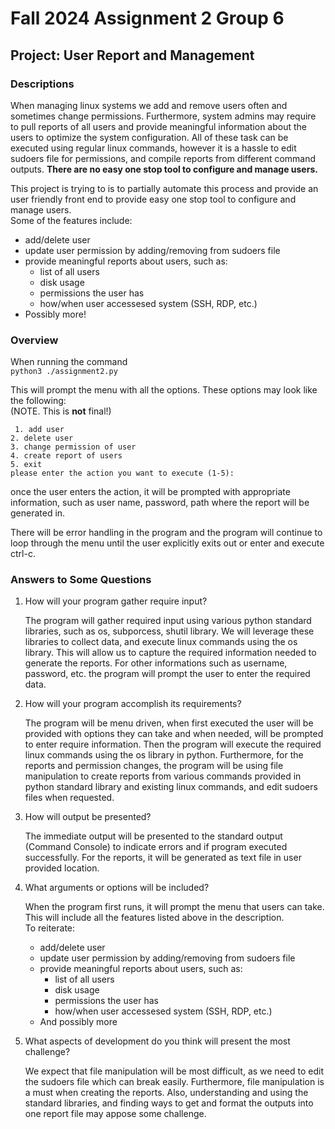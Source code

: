 # Fall 2024 Assignment 2 Group 6
## Project: User Report and Management 
### Descriptions
When managing linux systems we add and remove users often and sometimes change permissions. Furthermore, system admins may require to pull reports of all users and provide meaningful information about the users to optimize the system configuration. All of these task can be executed using regular linux commands, however it is a hassle to edit sudoers file for permissions, and compile reports from different command outputs. **There are no easy one stop tool to configure and manage users.**

This project is trying to is to partially automate this process and provide an user friendly front end to provide easy one stop tool to configure and manage users.\
Some of the features include:
- add/delete user 
- update user permission by adding/removing from sudoers file 
- provide meaningful reports about users, such as: 
  - list of all users
  - disk usage 
  - permissions the user has 
  - how/when user accessesed system (SSH, RDP, etc.) 
- Possibly more!

### Overview

When running the command\
`python3 ./assignment2.py`

This will prompt the menu with all the options. These options may look like the following:\
(NOTE. This is **not** final!) 

`` 1. add user`` \
``2. delete user``\
``3. change permission of user``\
``4. create report of users``\
``5. exit``\
``please enter the action you want to execute (1-5):``

once the user enters the action, it will be prompted with appropriate information, such as user name, password, path where the report will be generated in.

There will be error handling in the program and the program will continue to loop through the menu until the user explicitly exits out or enter and execute ctrl-c.
### Answers to Some Questions
1. How will your program gather require input?

    The program will gather required input using various python standard libraries, such as os, subporcess, shutil library. We will leverage these libraries to collect data, and execute linux commands using the os library. This will allow us to capture the required information needed to generate the reports. For other informations such as username, password, etc. the program will prompt the user to enter the required data.

2. How will your program accomplish its requirements?

    The program will be menu driven, when first executed the user will be provided with options they can take and when needed, will be prompted to enter require information. Then the program will execute the required linux commands using the os library in python. Furthermore, for the reports and permission changes, the program will be using file manipulation to create reports from various commands provided in python standard library and existing linux commands, and edit sudoers files when requested.

3. How will output be presented?

    The immediate output will be presented to the standard output (Command Console) to indicate errors and if program executed successfully. For the reports, it will be generated as text file in user provided location.

4. What arguments or options will be included?

    When the program first runs, it will prompt the menu that users can take. This will include all the features listed above in the description.\
    To reiterate:
    - add/delete user 
    - update user permission by adding/removing from sudoers file 
    - provide meaningful reports about users, such as: 
        - list of all users
        - disk usage 
        - permissions the user has 
        - how/when user accessesed system (SSH, RDP, etc.) 
    - And possibly more
5. What aspects of development do you think will present the most challenge?

    We expect that file manipulation will be most difficult, as we need to edit the sudoers file which can break easily. Furthermore, file manipulation is a must when creating the reports. Also, understanding and using the standard libraries, and finding ways to get and format the outputs into one report file may appose some challenge.